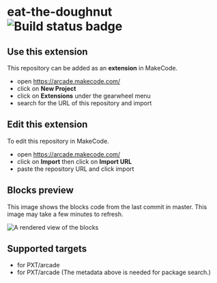 # eat-the-doughnut ![Build status badge](https://github.com/mikeyabramson/eat-the-doughnut/workflows/MakeCode/badge.svg)



## Use this extension

This repository can be added as an **extension** in MakeCode.

* open https://arcade.makecode.com/
* click on **New Project**
* click on **Extensions** under the gearwheel menu
* search for the URL of this repository and import

## Edit this extension

To edit this repository in MakeCode.

* open https://arcade.makecode.com/
* click on **Import** then click on **Import URL**
* paste the repository URL and click import

## Blocks preview

This image shows the blocks code from the last commit in master.
This image may take a few minutes to refresh.

![A rendered view of the blocks](https://github.com/mikeyabramson/eat-the-doughnut/raw/master/.makecode/blocks.png)

## Supported targets

* for PXT/arcade
* for PXT/arcade
(The metadata above is needed for package search.)

